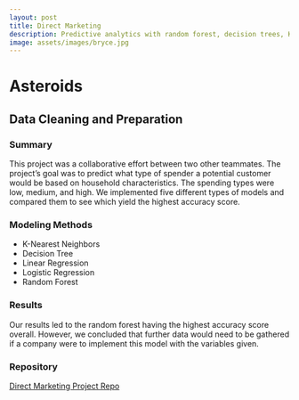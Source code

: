 ```yaml
---
layout: post
title: Direct Marketing
description: Predictive analytics with random forest, decision trees, KNN, linear regression, and logistic regression.
image: assets/images/bryce.jpg
---
```


# Asteroids

## Data Cleaning and Preparation

### Summary
This project was a collaborative effort between two other teammates. The project’s goal was to predict what type of spender a potential customer would be based on household characteristics. The spending types were low, medium, and high. We implemented five different types of models and compared them to see which yield the highest accuracy score.

### Modeling Methods
* K-Nearest Neighbors
* Decision Tree
* Linear Regression
* Logistic Regression
* Random Forest

### Results
Our results led to the random forest having the highest accuracy score overall. However, we concluded that further data would need to be gathered if a company were to implement this model with the variables given.


### Repository
[Direct Marketing Project Repo](https://github.com/Torreylee1028/Direct-Marketing)
